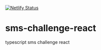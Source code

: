 [![Netlify Status](https://api.netlify.com/api/v1/badges/89292e23-fd5b-41d2-9fc5-836ebb59915d/deploy-status)](https://app.netlify.com/sites/sms-challenge/deploys)
# sms-challenge-react
 typescript sms challenge react
